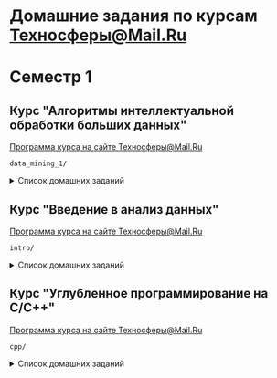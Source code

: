# Домашние задания по курсам Техносферы@Mail.Ru

# Семестр 1

## Курс "Алгоритмы интеллектуальной обработки больших данных"
[Программа курса на сайте Техносферы@Mail.Ru](https://sphere.mail.ru/curriculum/program/discipline/814/)

`data_mining_1/`

<details><summary>Список домашних заданий</summary>
Реализации алгоритмов машинного обучения на python с проверкой на синтетических данных, применением на реальных данных и интерпретацией результата.

### K-Means
`hw1-kmeans/`
(С вариациями K-Means++ и MiniBatchKMeans)
Проверка на описаяних интересов профилей студентов (даны ключевые слова, указанные в интересах профилей facebook)

### DBCSAN
`hw2-clusters/`
Проверка на данных Всемирного банка по странам

### Дерево решений
`hw3-tree/`
Проверка на задаче кредитного скоринга

### Логистическая регрессия (обучение с L2 регуляризацией с помощью метода Mini Batch Stochastic Gradient Descent)
`hw4-lin-model/`
(с выводом правила обновлния весов)
Проверка: предсказание исхода раунда в Hearthstone

### SVM
`hw5-svm/`
Проверка на частях текста "Войны и мира" на 2 языках (нужно использовать для определения языка SVM с ядром, зависящим от расстояния Левенштейна) 
</details>

## Курс "Введение в анализ данных"
[Программа курса на сайте Техносферы@Mail.Ru](https://sphere.mail.ru/curriculum/program/discipline/818/)

`intro/`

<details><summary>Список домашних заданий</summary>

### Домашнее задание 1 (сбор данных, визуализация)
`hw1_kuznetsova.ipynb`

Выкачать из с помощью API ВК места, где совершаются чекины; нанести точки на карту (folium); построить графики с распределением по типам объектов и т. д. (matplotlib)

### Домашнее задание 2 (ускорение Python)
`hw2_kuznetsova.ipynb`

Реализации K-Means c помощью:
* numpy
* Cython

### Домашнее задание 3 (предсказание рейтинга выходящих скоро фильмов на кинопоиске)
`flask/`

### Самостоятельная работа по bash
`bash_scripts/`

<details><summary>Сравнить скорость выполнения задач с помощью чистого python. pandas и bash:</summary>

1. У вас есть файлы лога с полями timestamp, IP, method (GET/POST). Поля разделены табуляциями '\t'. Имена файлов - logs_%Y-%m-%d__%h.tsv.

```
$ ls /logs/
...
logs_2017-10-31-08.tsv
logs_2017-10-31-09.tsv
logs_2017-10-31-10.tsv
logs_2017-10-31-11.tsv
logs_2017-10-31-12.tsv
...
```

Ваша задача - вывести топ-10 самых частых IP, которые выполняли метод GET с 10 до 17 часов 2017-10-31

2. Найти список всех файлов с расширением tsv, размер которых превышает 10 мб и запустить архивацию в фоновом режиме

3. В директории /data\_for\_cool\_science/ лежат файлы следующуего формата: целевой класс, табуляция, список английский слов через запятую. Ваша задача, найти уникальные слова для класса bad, которые содержатся в трёх самых больших файлах. Помните, DOG и dog - одно и то же слово

</details>
</details>


## Курс "Углубленное программирование на C/C++"
[Программа курса на сайте Техносферы@Mail.Ru](https://sphere.mail.ru/curriculum/program/discipline/819/)

`cpp/`

<details><summary>Список домашних заданий</summary>
Копия папки `Kuznetsova/` из [репозитория курса](https://github.com/mtrempoltsev/msu_cpp_autumn_2017)

### ДЗ 2 (калькулятор рекурсивным спуском)
`02/`
Используя метод рекурсивного спуска, написать простой калькулятор. Следует использовать функции, классы и переменные разделяемые между функциями использовать нельзя. Поддерживаемые операции: умножение, деление, сложение, вычитание, унарный минус.


### ДЗ 3 (рефакторинг калькулятора (использование классов; скобки и константы в грамматике))
`03/`
Рефакторим калькулятор!

Делаем класс, теперь вместо передачи результата через функции можно использовать поля класса
Добавляем скобки ( )
Добавляем константы, например Pi

### ДЗ 4 (перегрузка операторов)
`04/`
Нужно написать класс-матрицу, тип элементов double. В конструкторе задается количество рядов и строк. Поддерживаются оперции: получить количество строк/столбцов, получить конкретный элемент, умножить на вектор (в качестве вектора использовать класс std::vector<double>), умножить на число, сравнение на равенство/неравенство. 

Чтобы реализовать семантику [][] понадобится прокси-класс. Оператор матрицы возращает другой класс, в котором тоже используется оператор [] и уже этот класс возвращает значение.

### ДЗ 5 (шаблоны, перемещение)
`05/`
Написать для класса матрицы из предыдущей работы конструкторы и операторы копирования и перемещения. Сделать класс шаблонным.

### ДЗ 6 (шаблоны свойств, классы стратегий)
`06/`
Берем уже сделанный калькулятор, делаем из него шаблон. Пишем свойства для типов int, long, double (std::numeric_limits в помощь). Пишем стратегию parse, которая из строки делает число и проверяет, что оно в допустимых пределах. Собираем все вместе, теперь калькулятор должен уметь работать с int, long, double и проверять, что в выражениях числа не больше размера используемого типа (в качестве ошибки достаточно написать в консоль сообщение).

### ДЗ 7 (обработка ошибок, умные указатели)
`07/`
Нужно переделать калькулятор из предыдущего занятия, а конкретней - добавить обработку ошибок с помощью исключений. Если где-то выделялась память в куче, переделать с использованием умных указателей.

### ДЗ 8 (STL, контейнеры)
`08/`
Написать свой контейнер Vector, аналогичный std::vector и итератор для него. Из поддерживаемых методов достаточно operator[], push_back, pop_back, empty, size, clear, begin, end, rbegin, rend, resize.

### ДЗ 9 (STL)
`09/`
Программе через аргументы командной строки передают два имени файлов. Первое имя - текстовый файл в котором слова разделены пробелами, его надо прочесть, составить частотный словарь "слово" - "сколько раз встречается". После этого надо отсортировать словарь по частоте и вывести во второй файл (его имя - второй аргумент).

### ДЗ 10 (multithreading)
`10/`
Классическая задача.

Два потока по очереди выводят в консоль сообщение. Первый выводит ping, второй выводит pong.

Вывод: ping pong ping pong ping pong …

</details>

